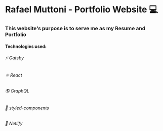 # Rafael Muttoni - Portfolio Website 💻

### This website's purpose is to serve me as my Resume and Portfolio 

#### Technologies used: 

###### ⚡ Gatsby
###### ⚛️ React
###### 🌎 GraphQL
###### 🎨 styled-components
###### 🚀 Netlify